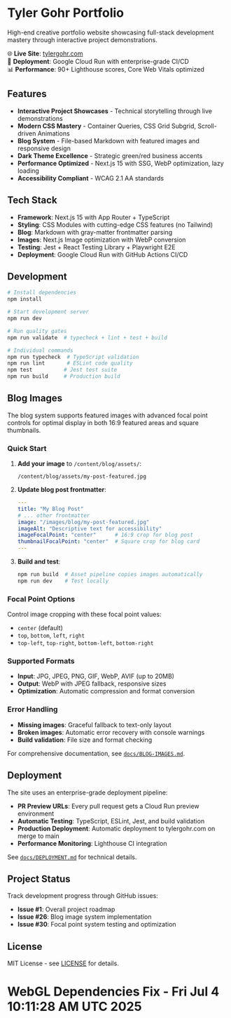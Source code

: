 # Tyler Gohr Portfolio

High-end creative portfolio website showcasing full-stack development mastery through interactive project demonstrations.

🌐 **Live Site**: [tylergohr.com](https://tylergohr.com)  
🚀 **Deployment**: Google Cloud Run with enterprise-grade CI/CD  
📊 **Performance**: 90+ Lighthouse scores, Core Web Vitals optimized

## Features

- **Interactive Project Showcases** - Technical storytelling through live demonstrations
- **Modern CSS Mastery** - Container Queries, CSS Grid Subgrid, Scroll-driven Animations
- **Blog System** - File-based Markdown with featured images and responsive design
- **Dark Theme Excellence** - Strategic green/red business accents
- **Performance Optimized** - Next.js 15 with SSG, WebP optimization, lazy loading
- **Accessibility Compliant** - WCAG 2.1 AA standards

## Tech Stack

- **Framework**: Next.js 15 with App Router + TypeScript
- **Styling**: CSS Modules with cutting-edge CSS features (no Tailwind)
- **Blog**: Markdown with gray-matter frontmatter parsing
- **Images**: Next.js Image optimization with WebP conversion
- **Testing**: Jest + React Testing Library + Playwright E2E
- **Deployment**: Google Cloud Run with GitHub Actions CI/CD

## Development

```bash
# Install dependencies
npm install

# Start development server
npm run dev

# Run quality gates
npm run validate  # typecheck + lint + test + build

# Individual commands
npm run typecheck  # TypeScript validation
npm run lint       # ESLint code quality
npm test          # Jest test suite
npm run build     # Production build
```

## Blog Images

The blog system supports featured images with advanced focal point controls for optimal display in both 16:9 featured areas and square thumbnails.

### Quick Start

1. **Add your image** to `/content/blog/assets/`:
   ```
   /content/blog/assets/my-post-featured.jpg
   ```

2. **Update blog post frontmatter**:
   ```yaml
   ---
   title: "My Blog Post"
   # ... other frontmatter
   image: "/images/blog/my-post-featured.jpg"
   imageAlt: "Descriptive text for accessibility"
   imageFocalPoint: "center"      # 16:9 crop for blog post
   thumbnailFocalPoint: "center"  # Square crop for blog card
   ---
   ```

3. **Build and test**:
   ```bash
   npm run build  # Asset pipeline copies images automatically
   npm run dev    # Test locally
   ```

### Focal Point Options

Control image cropping with these focal point values:
- `center` (default)
- `top`, `bottom`, `left`, `right` 
- `top-left`, `top-right`, `bottom-left`, `bottom-right`

### Supported Formats

- **Input**: JPG, JPEG, PNG, GIF, WebP, AVIF (up to 20MB)
- **Output**: WebP with JPEG fallback, responsive sizes
- **Optimization**: Automatic compression and format conversion

### Error Handling

- **Missing images**: Graceful fallback to text-only layout
- **Broken images**: Automatic error recovery with console warnings
- **Build validation**: File size and format checking

For comprehensive documentation, see [`docs/BLOG-IMAGES.md`](docs/BLOG-IMAGES.md).

## Deployment

The site uses an enterprise-grade deployment pipeline:

- **PR Preview URLs**: Every pull request gets a Cloud Run preview environment
- **Automatic Testing**: TypeScript, ESLint, Jest, and build validation
- **Production Deployment**: Automatic deployment to tylergohr.com on merge to main
- **Performance Monitoring**: Lighthouse CI integration

See [`docs/DEPLOYMENT.md`](docs/DEPLOYMENT.md) for technical details.

## Project Status

Track development progress through GitHub issues:
- **Issue #1**: Overall project roadmap
- **Issue #26**: Blog image system implementation  
- **Issue #30**: Focal point system testing and optimization

## License

MIT License - see [LICENSE](LICENSE) for details.
# WebGL Dependencies Fix - Fri Jul  4 10:11:28 AM UTC 2025
